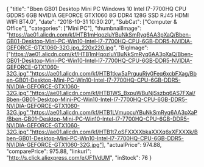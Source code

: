 {
	"title": "Bben GB01 Desktop Mini PC Windows 10 Intel I7-7700HQ CPU GDDR5 6GB NVIDIA GEFORCE GTX1060 8G DDR4 128G SSD RJ45 HDMI WIFI BT4.0",
	"date": "2018-10-31 10:30:20",
	"SubCat": ["Computer & Office"],
	"categories": ["Mini PC"],
	"thumbnailImage": "https://ae01.alicdn.com/kf/HTB1mHqozIuYBuNkSmRyq6AA3pXaQ/Bben-GB01-Desktop-Mini-PC-Win10-Intel-I7-7700HQ-CPU-6GB-DDR5-NVIDIA-GEFORCE-GTX1060-32G.jpg_220x220.jpg",
	"BigImage": ["https://ae01.alicdn.com/kf/HTB1mHqozIuYBuNkSmRyq6AA3pXaQ/Bben-GB01-Desktop-Mini-PC-Win10-Intel-I7-7700HQ-CPU-6GB-DDR5-NVIDIA-GEFORCE-GTX1060-32G.jpg","https://ae01.alicdn.com/kf/HTB1tkw5aPrguuRjy0Feq6xcbFXag/Bben-GB01-Desktop-Mini-PC-Win10-Intel-I7-7700HQ-CPU-6GB-DDR5-NVIDIA-GEFORCE-GTX1060-32G.jpg","https://ae01.alicdn.com/kf/HTB1WS_BxpuWBuNjSszbq6AS7FXal/Bben-GB01-Desktop-Mini-PC-Win10-Intel-I7-7700HQ-CPU-6GB-DDR5-NVIDIA-GEFORCE-GTX1060-32G.jpg","https://ae01.alicdn.com/kf/HTB1LVmupcuYBuNkSmRyq6AA3pXaP/Bben-GB01-Desktop-Mini-PC-Win10-Intel-I7-7700HQ-CPU-6GB-DDR5-NVIDIA-GEFORCE-GTX1060-32G.jpg","https://ae01.alicdn.com/kf/HTB1t7.oSFXXXXbkaXXXq6xXFXXXk/Bben-GB01-Desktop-Mini-PC-Win10-Intel-I7-7700HQ-CPU-6GB-DDR5-NVIDIA-GEFORCE-GTX1060-32G.jpg"],
	"actualPrice": 974.88,
	"comparePrice": 975.88,
	"linkurl": "http://s.click.aliexpress.com/e/JF1VdUM",
	"inStock": 76
}
